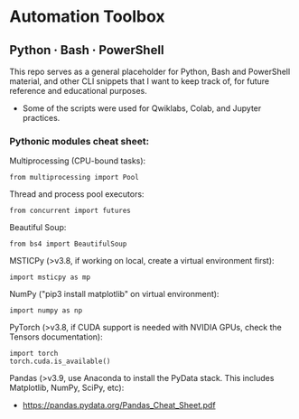 # Automation Toolbox
## Python · Bash · PowerShell

This repo serves as a general placeholder for Python, Bash and PowerShell material, and other CLI snippets that I want to keep track of, for future reference and educational purposes.

 * Some of the scripts were used for Qwiklabs, Colab, and Jupyter practices.

### Pythonic modules cheat sheet:
Multiprocessing (CPU-bound tasks):

```
from multiprocessing import Pool
```

Thread and process pool executors:

```
from concurrent import futures
```

Beautiful Soup:

```
from bs4 import BeautifulSoup
```

MSTICPy (>v3.8, if working on local, create a virtual environment first):

```
import msticpy as mp
```

NumPy ("pip3 install matplotlib" on virtual environment):

```
import numpy as np
```

PyTorch (>v3.8, if CUDA support is needed with NVIDIA GPUs, check the Tensors documentation):

```
import torch
torch.cuda.is_available()
```

Pandas (>v3.9, use Anaconda to install the PyData stack. This includes Matplotlib, NumPy, SciPy, etc):
 * https://pandas.pydata.org/Pandas_Cheat_Sheet.pdf
